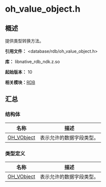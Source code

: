 # oh_value_object.h


## 概述

提供类型转换方法。

**引用文件：** <database/rdb/oh_value_object.h>

**库：** libnative_rdb_ndk.z.so

**起始版本：** 10

**相关模块：**[RDB](_r_d_b.md)


## 汇总


### 结构体

| 名称 | 描述 |
| -------- | -------- |
| [OH_VObject](_o_h___v_object.md) | 表示允许的数据字段类型。 |


### 类型定义

| 名称 | 描述 |
| -------- | -------- |
| [OH_VObject](_r_d_b.md#oh_vobject) | 表示允许的数据字段类型。 |
